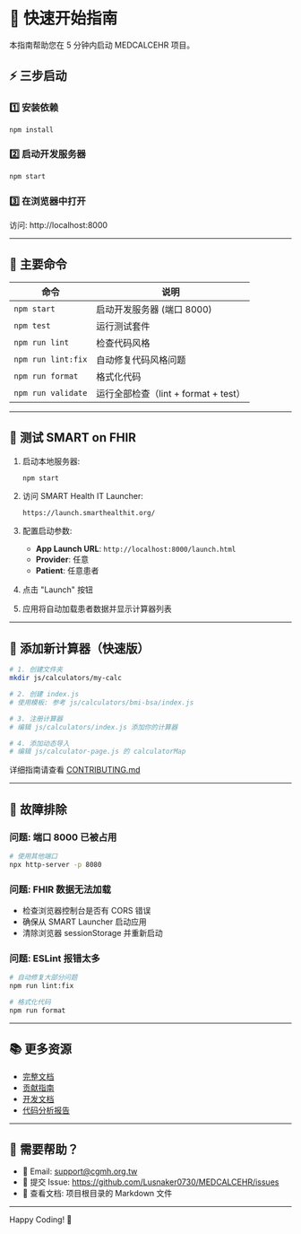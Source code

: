 # 🚀 快速开始指南

本指南帮助您在 5 分钟内启动 MEDCALCEHR 项目。

## ⚡ 三步启动

### 1️⃣ 安装依赖

```bash
npm install
```

### 2️⃣ 启动开发服务器

```bash
npm start
```

### 3️⃣ 在浏览器中打开

访问: http://localhost:8000

---

## 🎯 主要命令

| 命令 | 说明 |
|------|------|
| `npm start` | 启动开发服务器 (端口 8000) |
| `npm test` | 运行测试套件 |
| `npm run lint` | 检查代码风格 |
| `npm run lint:fix` | 自动修复代码风格问题 |
| `npm run format` | 格式化代码 |
| `npm run validate` | 运行全部检查（lint + format + test） |

---

## 🧪 测试 SMART on FHIR

1. 启动本地服务器:
   ```bash
   npm start
   ```

2. 访问 SMART Health IT Launcher:
   ```
   https://launch.smarthealthit.org/
   ```

3. 配置启动参数:
   - **App Launch URL**: `http://localhost:8000/launch.html`
   - **Provider**: 任意
   - **Patient**: 任意患者

4. 点击 "Launch" 按钮

5. 应用将自动加载患者数据并显示计算器列表

---

## 📝 添加新计算器（快速版）

```bash
# 1. 创建文件夹
mkdir js/calculators/my-calc

# 2. 创建 index.js
# 使用模板: 参考 js/calculators/bmi-bsa/index.js

# 3. 注册计算器
# 编辑 js/calculators/index.js 添加你的计算器

# 4. 添加动态导入
# 编辑 js/calculator-page.js 的 calculatorMap
```

详细指南请查看 [CONTRIBUTING.md](CONTRIBUTING.md)

---

## 🔧 故障排除

### 问题: 端口 8000 已被占用

```bash
# 使用其他端口
npx http-server -p 8080
```

### 问题: FHIR 数据无法加载

- 检查浏览器控制台是否有 CORS 错误
- 确保从 SMART Launcher 启动应用
- 清除浏览器 sessionStorage 并重新启动

### 问题: ESLint 报错太多

```bash
# 自动修复大部分问题
npm run lint:fix

# 格式化代码
npm run format
```

---

## 📚 更多资源

- [完整文档](README.md)
- [贡献指南](CONTRIBUTING.md)
- [开发文档](DEVELOPMENT.md)
- [代码分析报告](CODE_ANALYSIS_REPORT_CN.md)

---

## 💬 需要帮助？

- 📧 Email: support@cgmh.org.tw
- 🐛 提交 Issue: https://github.com/Lusnaker0730/MEDCALCEHR/issues
- 📖 查看文档: 项目根目录的 Markdown 文件

---

Happy Coding! 🎉


